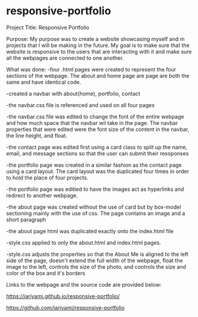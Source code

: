 # responsive-portfolio

Project Title: Responsive Portfolio

Purpose: My purpose was to create a website showcasing myself and m projects that I will be making in the future. My goal is to make sure that the website is responsive to the users that are interacting with it and make sure all the webpages are connected to one another.

What was done:
-four .html pages were created to represent the four sections of the webpage. The about and home page are page are both the same and have identical code. 

-created a navbar with about(home), portfolio, contact

-the navbar.css file is referenced and used on all four pages

-the navbar.css file was edited to change the font of the entire webpage and how much space that the navbar wil take in the page. The navbar properties that were edited were the font size of the content in the navbar, the line height, and float.

-the contact page was edited first using a card class to split up the name, email, and message sections so that the user can submit their resoponses

-the portfolio page was created in a similar fashion as the contact page using a card layout. The card layout was the duplicated four times in order to hold the place of four projects.

-the portfolio page was editied to have the images act as hyperlinks and redirect to another webpage.

-the about page was created without the use of card but by box-model sectioning mainly with the use of css. The page contains an image and a short paragraph

-the about page html was duplicated exactly onto the index.html file

-style.css applied to only the about.html and index.html pages.

-style.css adjusts the properties so that the About Me is aligned to the left side of the page, doesn't extend the full width of the webpage, float the image to the left, controls the size of the photo, and controls the size and color of the box and it's borders

Links to the webpage and the source code are provided below:

 https://iariyami.github.io/responsive-portfolio/

 https://github.com/iariyami/responsive-portfolio
